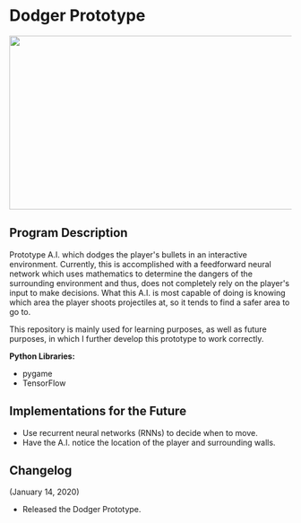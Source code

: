 # Dodger Prototype
<p align="center">
  <img width="550" height="310" src="https://i.imgur.com/lDrIuR5.jpg">
</p>



## Program Description

Prototype A.I. which dodges the player's bullets in an interactive environment. Currently, this is accomplished with a feedforward neural network which uses mathematics to determine the dangers of the surrounding environment and thus, does not completely rely on the player's input to make decisions. What this A.I. is most capable of doing is knowing which area the player shoots projectiles at, so it tends to find a safer area to go to.

This repository is mainly used for learning purposes, as well as future purposes, in which I further develop this prototype to work correctly.

**Python Libraries:**
* pygame
* TensorFlow

## Implementations for the Future

* Use recurrent neural networks (RNNs) to decide when to move.
* Have the A.I. notice the location of the player and surrounding walls.

## Changelog

(January 14, 2020)
- Released the Dodger Prototype.
